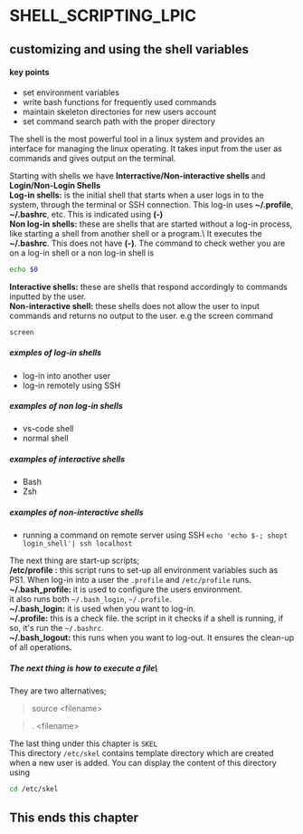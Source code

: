 # SHELL_SCRIPTING_LPIC
  ## customizing and using the shell variables
  #### key points
   - set environment variables
   - write bash functions for frequently used commands 
   - maintain skeleton directories for new users account
   - set command search path with the proper directory

The shell is the most powerful tool in a linux system and provides an interface for managing the linux operating.
It takes input from the user as commands and gives output on the terminal.

Starting with shells we have **Interractive/Non-interactive shells** and **Login/Non-Login Shells**\
**Log-in shells:** is the initial shell that starts when a user logs in to the system, through the terminal or SSH connection.
This log-in uses **~/.profile**, **~/.bashrc**, etc. This is indicated using **(-)**\
**Non log-in shells:** these are shells that are started without a log-in process, like starting a shell from another shell or a program.\ 
It executes the **~/.bashrc**. This does not have **(-)**. 
The command to check wether you are on a log-in shell or a non log-in shell is
```bash
echo $0
```
**Interactive shells:** these are shells that respond accordingly to commands inputted by the user.\
**Non-interactive shell:** these shells does not allow the user to input commands and returns  no output to the user.
e.g the screen command
```bash
screen
```
##### exmples of log-in shells
- log-in into another user
- log-in remotely using SSH
##### examples of non log-in shells
- vs-code shell
- normal shell
##### examples of interactive shells
- Bash
- Zsh
##### examples of non-interactive shells
- running a command on remote server using SSH
`echo 'echo $-; shopt login_shell'| ssh localhost`

The next thing are start-up scripts;\
**/etc/profile :** this script runs to set-up all environment variables such as PS1.
When log-in into a user the `.profile` and `/etc/profile` runs.\
**~/.bash_profile:** it is used to configure the users environment.\
it also runs both `~/.bash_login`, `~/.profile`.\
**~/.bash_login:** it is used when you want to log-in.\
**~/.profile:** this is a check file. the script in it checks if a shell is running, if so, it's run the `~/.bashrc`.\
**~/.bash_logout:** this runs when you want to log-out. It ensures the clean-up of all operations. 

##### The next thing is how to execute a file\
They are two alternatives;
> source \<filename\>

> . \<filename\>

The last thing under this chapter is `SKEL`\
This directory `/etc/skel` contains template directory which are created when a new user is added.
You can display the content of this directory using 
```bash
cd /etc/skel
```
## This ends this chapter
